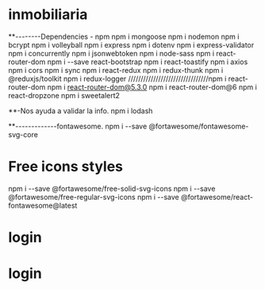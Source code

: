 # inmobiliaria

\*\*--------Dependencies - npm
npm i mongoose
npm i nodemon
npm i bcrypt
npm i volleyball
npm i express
npm i dotenv
npm i express-validator
npm i concurrently
npm i jsonwebtoken
npm i node-sass
npm i react-router-dom
npm i --save react-bootstrap
npm i react-toastify
npm i axios
npm i cors
npm i sync
npm i react-redux
npm i redux-thunk
npm i @reduxjs/toolkit
npm i redux-logger
////////////////////////////////npm i react-router-dom
npm i react-router-dom@5.3.0
npm i react-router-dom@6
npm i react-dropzone
npm i sweetalert2

\*\*-Nos ayuda a validar la info.
npm i lodash

\*\*-------------fontawesome.
npm i --save @fortawesome/fontawesome-svg-core

# Free icons styles

npm i --save @fortawesome/free-solid-svg-icons
npm i --save @fortawesome/free-regular-svg-icons
npm i --save @fortawesome/react-fontawesome@latest

# login

# login
